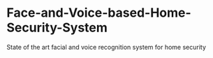 # Face-and-Voice-based-Home-Security-System
State of the art facial and voice recognition system for home security
